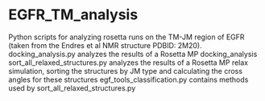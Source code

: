 # EGFR_TM_analysis
Python scripts for analyzing rosetta runs on the TM-JM region of EGFR (taken from the Endres et al NMR structure PDBID: 2M20).
docking_analysis.py analyzes the results of a Rosetta MP docking_analysis
sort_all_relaxed_structures.py analyzes the results of a Rosetta MP relax simulation, sorting the structures by JM type and calculating the cross angles for these structures
egf_tools_classification.py contains methods used by sort_all_relaxed_structures.py 
